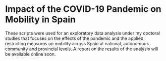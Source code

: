 # Impact of the COVID-19 Pandemic on Mobility in Spain
These scripts were used for an exploratory data analysis under my doctoral studies that focuses on the effects of the pandemic and the applied restricting measures on mobility across Spain at national, autonomous community and provincial levels.
A report on the results of the analysis will be available online soon.

